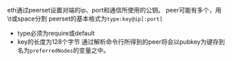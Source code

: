 eth通过peerset设置对端的ip、port和通信所使用的公钥。
peer可能有多个，用\t或space分割
peerset的基本格式为```type:key@ip[:port]```
- type必须为require或default
- key的长度为128个字节
通过解析命令行所得到的peer将会以pubkey为键存到名为`preferredNodes`的变量之中。